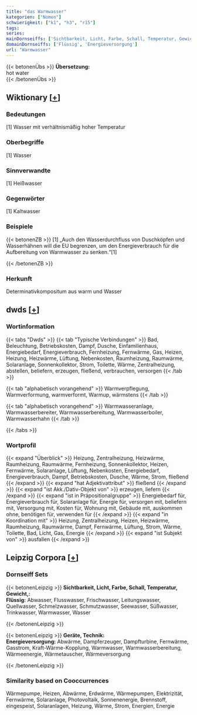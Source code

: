 ```yaml
---
title: "das Warmwasser"
kategorien: ["Nomen"]
schwierigkeit: ["k1", "h3", "r15"]
tags:
series:
mainDornseiffs: ['Sichtbarkeit, Licht, Farbe, Schall, Temperatur, Gewicht,', 'Geräte, Technik']
domainDornseiffs: ['Flüssig', 'Energieversorgung']
url: "Warmwasser"
---
```


{{< betonenÜbs >}}
**Übersetzung:**  
hot water  
{{< /betonenÜbs >}}

## Wiktionary [[+](https://de.wiktionary.org/wiki/Warmwasser)]

### Bedeutungen
[1] Wasser mit verhältnismäßig hoher Temperatur  

### Oberbegriffe
[1] Wasser  

### Sinnverwandte
[1] Heißwasser  

### Gegenwörter
[1] Kaltwasser  

### Beispiele
{{< betonenZB >}}
[1] „Auch den Wasserdurchfluss von Duschköpfen und Wasserhähnen will die EU begrenzen, um den Energieverbrauch für die Aufbereitung von Warmwasser zu senken.“[1]  

{{< /betonenZB >}}
### Herkunft
Determinativkompositum aus warm und Wasser  



## dwds [[+](https://www.dwds.de/wb/Warmwasser)]

### Wortinformation
{{< tabs "Dwds" >}}
{{< tab "Typische Verbindungen" >}}
Bad, Beleuchtung, Betriebskosten, Dampf, Dusche, Einfamilienhaus, Energiebedarf, Energieverbrauch, Fernheizung, Fernwärme, Gas, Heizen, Heizung, Heizwärme, Lüftung, Nebenkosten, Raumheizung, Raumwärme, Solaranlage, Sonnenkollektor, Strom, Toilette, Wärme, Zentralheizung, abstellen, beliefern, erzeugen, fließend, verbrauchen, versorgen
{{< /tab >}}

{{< tab "alphabetisch vorangehend" >}}
Warmverpflegung, Warmverformung, warmverformt, Warmup, wärmstens
{{< /tab >}}

{{< tab "alphabetisch vorangehend" >}}
Warmwasseranlage, Warmwasserbereiter, Warmwasserbereitung, Warmwasserboiler, Warmwasserhahn
{{< /tab >}}

{{< /tabs >}}

### Wortprofil
{{< expand "Überblick" >}} Heizung, Zentralheizung, Heizwärme, Raumheizung, Raumwärme, Fernheizung, Sonnenkollektor, Heizen, Fernwärme, Solaranlage, Lüftung, Nebenkosten, Energiebedarf, Energieverbrauch, Dampf, Betriebskosten, Dusche, Wärme, Strom, fließend {{< /expand >}}
{{< expand "hat Adjektivattribut" >}} fließend {{< /expand >}}
{{< expand "ist Akk./Dativ-Objekt von" >}} erzeugen, liefern {{< /expand >}}
{{< expand "ist in Präpositionalgruppe" >}} Energiebedarf für, Energieverbrauch für, Solaranlage für, Energie für, versorgen mit, beliefern mit, Versorgung mit, Kosten für, Wohnung mit, Gebäude mit, auskommen ohne, benötigen für, verwenden für {{< /expand >}}
{{< expand "in Koordination mit" >}} Heizung, Zentralheizung, Heizen, Heizwärme, Raumheizung, Raumwärme, Dampf, Fernwärme, Lüftung, Strom, Wärme, Toilette, Bad, Licht, Gas, Energie {{< /expand >}}
{{< expand "ist Subjekt von" >}} ausfallen {{< /expand >}}

## Leipzig Corpora [[+](https://corpora.uni-leipzig.de/en/res?word=Warmwasser&corpusId=deu_newscrawl-public_2018)]

### Dornseiff Sets
{{< betonenLeipzig >}}
**Sichtbarkeit, Licht, Farbe, Schall, Temperatur, Gewicht,:**  
**Flüssig:** Abwasser, Flusswasser, Frischwasser, Leitungswasser, Quellwasser, Schmelzwasser, Schmutzwasser, Seewasser, Süßwasser, Trinkwasser, Warmwasser, Wasser  

{{< /betonenLeipzig >}}


{{< betonenLeipzig >}}
**Geräte, Technik:**  
**Energieversorgung:** Abwärme, Dampferzeuger, Dampfturbine, Fernwärme, Gasstrom, Kraft-Wärme-Kopplung, Warmwasser, Warmwasserbereitung, Wärmeenergie, Wärmetauscher, Wärmeversorgung  

{{< /betonenLeipzig >}}

### Similarity based on Cooccurrences
Wärmepumpe, Heizen, Abwärme, Erdwärme, Wärmepumpen, Elektrizität, Fernwärme, Solaranlage, Photovoltaik, Sonnenenergie, Brennstoff, eingespeist, Solaranlagen, Heizung, Wärme, Strom, Energien, Energie


